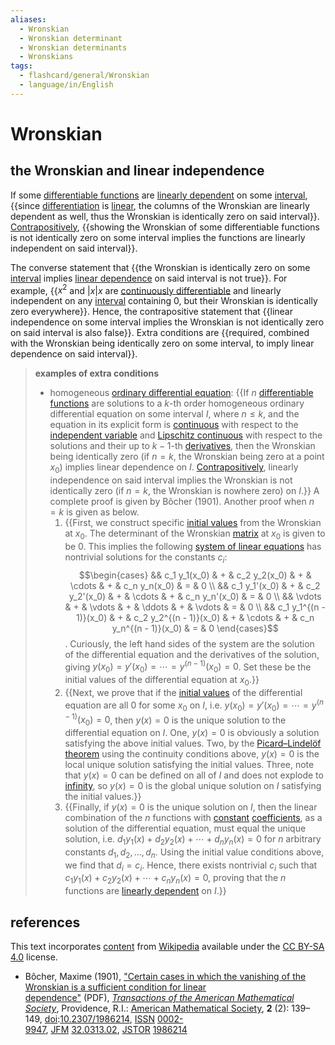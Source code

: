 ```yaml
---
aliases:
  - Wronskian
  - Wronskian determinant
  - Wronskian determinants
  - Wronskians
tags:
  - flashcard/general/Wronskian
  - language/in/English
---
```


# Wronskian

## the Wronskian and linear independence

If some [differentiable functions](differentiable%20function.md) are [linearly dependent](linear%20independence.md) on some [interval](interval%20(mathematics).md), {{since [differentiation](derivative.md) is [linear](linearity%20of%20differentiation.md), the columns of the Wronskian are linearly dependent as well, thus the Wronskian is identically zero on said interval}}. [Contrapositively](contraposition.md), {{showing the Wronskian of some differentiable functions is not identically zero on some interval implies the functions are linearly independent on said interval}}. <!--SR:!2024-04-12,69,270!2024-03-05,42,250-->

The converse statement that {{the Wronskian is identically zero on some [interval](interval%20(mathematics).md) implies [linear dependence](linear%20dependence.md) on said interval is not true}}. For example, {{$x^2$ and $\lvert x \rvert x$ are [continuously differentiable](differentiable%20function.md) and linearly independent on any [interval](interval%20(mathematics).md) containing 0, but their Wronskian is identically zero everywhere}}. Hence, the contrapositive statement that {{linear independence on some interval implies the Wronskian is not identically zero on said interval is also false}}. Extra conditions are {{required, combined with the Wronskian being identically zero on some interval, to imply linear dependence on said interval}}. <!--SR:!2024-02-27,42,290!2024-03-27,68,310!2024-03-03,45,290!2024-03-11,55,310-->

> __examples of extra conditions__
>
> - homogeneous [ordinary differential equation](linear%20differential%20equation.md): {{If $n$ [differentiable functions](differentiable%20function.md) are solutions to a $k$-th order homogeneous ordinary differential equation on some interval $I$, where $n \le k$, and the equation in its explicit form is [continuous](continuous%20function.md) with respect to the [independent variable](dependent%20and%20independent%20variables.md) and [Lipschitz continuous](Lipschitz%20continuity.md) with respect to the solutions and their up to $k - 1$-th [derivatives](derivative.md), then the Wronskian being identically zero (if $n = k$, the Wronskian being zero at a point $x_0$) implies linear dependence on $I$. [Contrapositively](contraposition.md), linearly independence on said interval implies the Wronskian is not identically zero (if $n = k$, the Wronskian is nowhere zero) on $I$.}} A complete proof is given by Bôcher (1901). Another proof when $n = k$ is given as below.
>     1. {{First, we construct specific [initial values](initial%20value%20problem.md) from the Wronskian at $x_0$. The determinant of the Wronskian [matrix](matrix%20(mathematics).md) at $x_0$ is given to be 0. This implies the following [system of linear equations](system%20of%20linear%20equations.md) has nontrivial solutions for the constants $c_i$: $$\begin{cases} && c_1 y_1(x_0) & + & c_2 y_2(x_0) & + & \cdots & + & c_n y_n(x_0) & = & 0 \\ && c_1 y_1'(x_0) & + & c_2 y_2'(x_0) & + & \cdots & + & c_n y_n'(x_0) & = & 0 \\ && \vdots & + & \vdots & + & \ddots & + & \vdots & = & 0 \\ && c_1 y_1^{(n - 1)}(x_0) & + & c_2 y_2^{(n - 1)}(x_0) & + & \cdots & + & c_n y_n^{(n - 1)}(x_0) & = & 0 \end{cases}$$. Curiously, the left hand sides of the system are the solution of the differential equation and the derivatives of the solution, giving $y(x_0) = y'(x_0) = \cdots = y^{(n - 1)}(x_0) = 0$. Set these be the initial values of the differential equation at $x_0$.}}
>     2. {{Next, we prove that if the [initial values](initial%20value%20problem.md) of the differential equation are all 0 for some $x_0$ on $I$, i.e. $y(x_0) = y'(x_0) = \cdots = y^{(n - 1)}(x_0) = 0$, then $y(x) = 0$ is the unique solution to the differential equation on $I$. One, $y(x) = 0$ is obviously a solution satisfying the above initial values. Two, by the [Picard–Lindelöf theorem](Picard–Lindelöf%20theorem.md) using the continuity conditions above, $y(x) = 0$ is the local unique solution satisfying the initial values. Three, note that $y(x) = 0$ can be defined on all of $I$ and does not explode to [infinity](infinity.md), so $y(x) = 0$ is the global unique solution on $I$ satisfying the initial values.}}
>     3. {{Finally, if $y(x) = 0$ is the unique solution on $I$, then the linear combination of the $n$ functions with [constant](constant%20(mathematics).md) [coefficients](coefficient.md), as a solution of the differential equation, must equal the unique solution, i.e. $d_1 y_1(x) + d_2 y_2(x) + \cdots + d_n y_n(x) = 0$ for $n$ arbitrary constants $d_1, d_2, \ldots, d_n$. Using the initial value conditions above, we find that $d_i = c_i$. Hence, there exists nontrivial $c_i$ such that $c_1 y_1(x) + c_2 y_2(x) + \cdots + c_n y_n(x) = 0$, proving that the $n$ functions are [linearly dependent](linear%20independence.md) on $I$.}} <!--SR:!2024-03-01,38,250!2024-03-02,39,250!2024-05-17,91,270!2024-03-06,42,250-->

## references

This text incorporates [content](https://en.wikipedia.org/wiki/Wronskian) from [Wikipedia](Wikipedia.md) available under the [CC BY-SA 4.0](https://creativecommons.org/licenses/by-sa/4.0/) license.

- Bôcher, Maxime (1901), ["Certain cases in which the vanishing of the Wronskian is a sufficient condition for linear dependence"](https://www.ams.org/journals/tran/1901-002-02/S0002-9947-1901-1500560-5/S0002-9947-1901-1500560-5.pdf) (PDF), _[Transactions of the American Mathematical Society](Transactions%20of%20the%20American%20Mathematical%20Society.md)_, Providence, R.I.: [American Mathematical Society](American%20Mathematical%20Society.md), __2__ (2): 139–149, [doi](doi%20(identifier).md):[10.2307/1986214](https://doi.org/10.2307%2F1986214), [ISSN](ISSN%20(identifier).md) [0002-9947](https://www.worldcat.org/issn/0002-9947), [JFM](JFM%20(identifier).md) [32.0313.02](https://zbmath.org/?format=complete&q=an:32.0313.02), [JSTOR](JSTOR%20(identifier).md) [1986214](https://www.jstor.org/stable/1986214)
